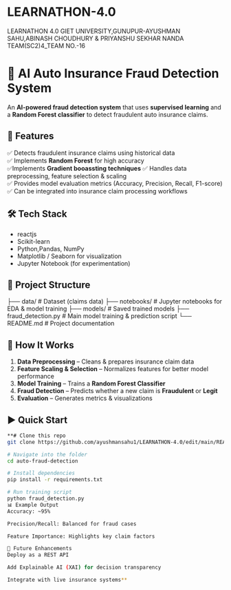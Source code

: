 # LEARNATHON-4.0
LEARNATHON 4.0 GIET UNIVERSITY,GUNUPUR-AYUSHMAN SAHU,ABINASH CHOUDHURY & PRIYANSHU SEKHAR NANDA TEAM(SC2)4_TEAM NO.-16
# 🚗 AI Auto Insurance Fraud Detection System  

An **AI-powered fraud detection system** that uses **supervised learning** and a **Random Forest classifier** to detect fraudulent auto insurance claims.  

## 📌 Features  
✅ Detects fraudulent insurance claims using historical data  
✅ Implements **Random Forest** for high accuracy  
✅Implements **Gradient booassting techniques** 
✅ Handles data preprocessing, feature selection & scaling  
✅ Provides model evaluation metrics (Accuracy, Precision, Recall, F1-score)  
✅ Can be integrated into insurance claim processing workflows  

## 🛠️ Tech Stack  
- reactjs
- Scikit-learn  
- Python,Pandas, NumPy  
- Matplotlib / Seaborn for visualization  
- Jupyter Notebook (for experimentation)  

## 📂 Project Structure  
├── data/ # Dataset (claims data)
├── notebooks/ # Jupyter notebooks for EDA & model training
├── models/ # Saved trained models
├── fraud_detection.py # Main model training & prediction script
└── README.md # Project documentation


## 🚀 How It Works  
1. **Data Preprocessing** – Cleans & prepares insurance claim data  
2. **Feature Scaling & Selection** – Normalizes features for better model performance  
3. **Model Training** – Trains a **Random Forest Classifier**  
4. **Fraud Detection** – Predicts whether a new claim is **Fraudulent** or **Legit**  
5. **Evaluation** – Generates metrics & visualizations  

## ▶️ Quick Start  
```bash
**# Clone this repo
git clone https://github.com/ayushmansahu1/LEARNATHON-4.0/edit/main/README.md

# Navigate into the folder
cd auto-fraud-detection

# Install dependencies
pip install -r requirements.txt

# Run training script
python fraud_detection.py
📊 Example Output
Accuracy: ~95%

Precision/Recall: Balanced for fraud cases

Feature Importance: Highlights key claim factors

🔮 Future Enhancements
Deploy as a REST API

Add Explainable AI (XAI) for decision transparency

Integrate with live insurance systems**
